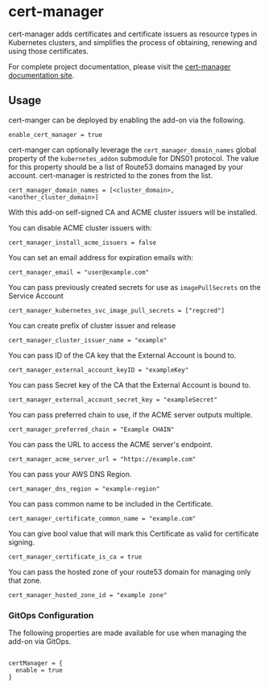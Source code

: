 # cert-manager

cert-manager adds certificates and certificate issuers as resource types in Kubernetes clusters, and simplifies the process of obtaining, renewing and using those certificates.

For complete project documentation, please visit the [cert-manager documentation site](https://cert-manager.io/docs/).

## Usage

cert-manger can be deployed by enabling the add-on via the following.

```hcl
enable_cert_manager = true
```

cert-manger can optionally leverage the `cert_manager_domain_names` global property of the `kubernetes_addon` submodule for DNS01 protocol. The value for this property should be a list of Route53 domains managed by your account. cert-manager is restricted to the zones from the list.

```
cert_manager_domain_names = [<cluster_domain>, <another_cluster_domain>]
```

With this add-on self-signed CA and ACME cluster issuers will be installed.

You can disable ACME cluster issuers with:

```
cert_manager_install_acme_issuers = false
```

You can set an email address for expiration emails with:

```
cert_manager_email = "user@example.com"
```

You can pass previously created secrets for use as `imagePullSecrets` on the Service Account

```
cert_manager_kubernetes_svc_image_pull_secrets = ["regcred"]
```

You can create prefix of cluster issuer and release

```
cert_manager_cluster_issuer_name = "example"
```

You can pass ID of the CA key that the External Account is bound to.

```
cert_manager_external_account_keyID = "exampleKey"
```

You can pass Secret key of the CA that the External Account is bound to.

```
cert_manager_external_account_secret_key = "exampleSecret"
```

You can pass preferred chain to use, if the ACME server outputs multiple.

```
cert_manager_preferred_chain = "Example CHAIN"
```

You can pass the URL to access the ACME server's  endpoint.

```
cert_manager_acme_server_url = "https://example.com"
```

You can pass your AWS DNS Region.

```
cert_manager_dns_region = "example-region"
```

You can pass common name to be included in the Certificate.

```
cert_manager_certificate_common_name = "example.com"
```

You can give bool value that will mark this Certificate as valid for certificate signing.

```
cert_manager_certificate_is_ca = true
```

You can pass the hosted zone of your route53 domain for managing only that zone.

```
cert_manager_hosted_zone_id = "example zone"
```

### GitOps Configuration

The following properties are made available for use when managing the add-on via GitOps.

```

certManager = {
  enable = true
}
```
